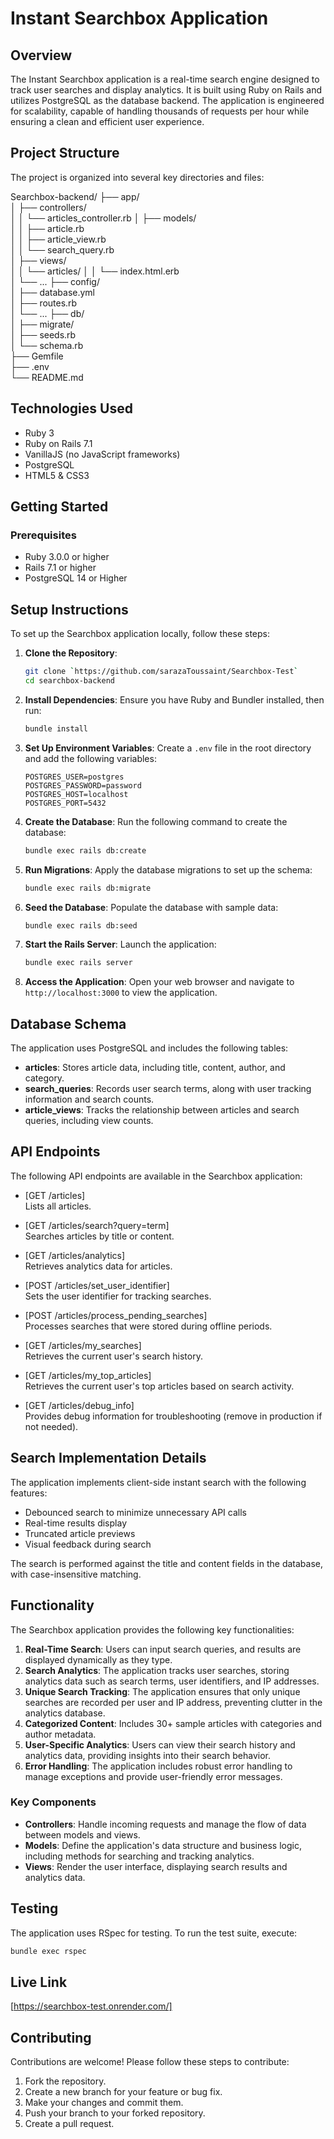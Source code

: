 # Instant Searchbox Application

## Overview

The Instant Searchbox application is a real-time search engine designed to track user searches and display analytics. It is built using Ruby on Rails and utilizes PostgreSQL as the database backend. The application is engineered for scalability, capable of handling thousands of requests per hour while ensuring a clean and efficient user experience.


## Project Structure

The project is organized into several key directories and files:

Searchbox-backend/
├── app/               
│   ├── controllers/        
│   │   └── articles_controller.rb 
│   ├── models/            
│   │   ├── article.rb        
│   │   ├── article_view.rb    
│   │   └── search_query.rb   
│   ├── views/                
│   │   └── articles/
│   │       └── index.html.erb   
│   └── ...
├── config/                 
│   ├── database.yml           
│   ├── routes.rb          
│   └── ...
├── db/                       
│   ├── migrate/                 
│   ├── seeds.rb                
│   └── schema.rb               
├── Gemfile                     
├── .env                         
└── README.md                    


## Technologies Used

- Ruby 3
- Ruby on Rails 7.1
- VanillaJS (no JavaScript frameworks)
- PostgreSQL 
- HTML5 & CSS3

## Getting Started

### Prerequisites

- Ruby 3.0.0 or higher
- Rails 7.1 or higher
- PostgreSQL 14 or Higher

## Setup Instructions

To set up the Searchbox application locally, follow these steps:

1. **Clone the Repository**:
   ```bash
   git clone `https://github.com/sarazaToussaint/Searchbox-Test`
   cd searchbox-backend
   ```

2. **Install Dependencies**:
   Ensure you have Ruby and Bundler installed, then run:
   ```bash
   bundle install
   ```

3. **Set Up Environment Variables**:
   Create a `.env` file in the root directory and add the following variables:
   ```plaintext
   POSTGRES_USER=postgres
   POSTGRES_PASSWORD=password
   POSTGRES_HOST=localhost
   POSTGRES_PORT=5432
   ```

4. **Create the Database**:
   Run the following command to create the database:
   ```bash
   bundle exec rails db:create
   ```

5. **Run Migrations**:
   Apply the database migrations to set up the schema:
   ```bash
   bundle exec rails db:migrate
   ```

6. **Seed the Database**:
   Populate the database with sample data:
   ```bash
   bundle exec rails db:seed
   ```

7. **Start the Rails Server**:
   Launch the application:
   ```bash
   bundle exec rails server
   ```

8. **Access the Application**:
   Open your web browser and navigate to `http://localhost:3000` to view the application.

## Database Schema

The application uses PostgreSQL and includes the following tables:

- **articles**: Stores article data, including title, content, author, and category.
- **search_queries**: Records user search terms, along with user tracking information and search counts.
- **article_views**: Tracks the relationship between articles and search queries, including view counts.

## API Endpoints

The following API endpoints are available in the Searchbox application:

- [GET /articles]  
  Lists all articles.

- [GET /articles/search?query=term]  
  Searches articles by title or content.

- [GET /articles/analytics]  
  Retrieves analytics data for articles.

- [POST /articles/set_user_identifier]  
  Sets the user identifier for tracking searches.

- [POST /articles/process_pending_searches]  
  Processes searches that were stored during offline periods.

- [GET /articles/my_searches]  
  Retrieves the current user's search history.

- [GET /articles/my_top_articles]  
  Retrieves the current user's top articles based on search activity.

- [GET /articles/debug_info]  
  Provides debug information for troubleshooting (remove in production if not needed).

## Search Implementation Details

The application implements client-side instant search with the following features:

- Debounced search to minimize unnecessary API calls
- Real-time results display
- Truncated article previews
- Visual feedback during search

The search is performed against the title and content fields in the database, with case-insensitive matching.

## Functionality

The Searchbox application provides the following key functionalities:

1. **Real-Time Search**: Users can input search queries, and results are displayed dynamically as they type.
2. **Search Analytics**: The application tracks user searches, storing analytics data such as search terms, user identifiers, and IP addresses.
3. **Unique Search Tracking**: The application ensures that only unique searches are recorded per user and IP address, preventing clutter in the analytics database.
4. **Categorized Content**: Includes 30+ sample articles with categories and author metadata.
5. **User-Specific Analytics**: Users can view their search history and analytics data, providing insights into their search behavior.
6. **Error Handling**: The application includes robust error handling to manage exceptions and provide user-friendly error messages.

### Key Components

- **Controllers**: Handle incoming requests and manage the flow of data between models and views.
- **Models**: Define the application's data structure and business logic, including methods for searching and tracking analytics.
- **Views**: Render the user interface, displaying search results and analytics data.

## Testing

The application uses RSpec for testing. To run the test suite, execute:
```bash
bundle exec rspec
```

## Live Link 

[https://searchbox-test.onrender.com/]

## Contributing

Contributions are welcome! Please follow these steps to contribute:

1. Fork the repository.
2. Create a new branch for your feature or bug fix.
3. Make your changes and commit them.
4. Push your branch to your forked repository.
5. Create a pull request.


